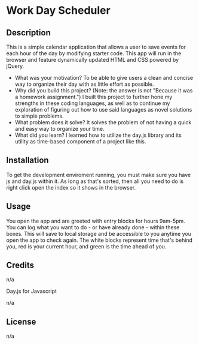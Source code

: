 # Work Day Scheduler

## Description

This is a simple calendar application that allows a user to save events for each hour of the day by modifying starter code. This app will run in the browser and feature dynamically updated HTML and CSS powered by jQuery.

- What was your motivation?
To be able to give users a clean and concise way to organize their day with as little effort as possible. 
- Why did you build this project? (Note: the answer is not \"Because it was a homework assignment.")
I built this project to further hone my strengths in these coding languages, as well as to continue my exploration of figuring out how to use said languages as novel solutions to simple problems.
- What problem does it solve?
It solves the problem of not having a quick and easy way to organize your time. 
- What did you learn?
I learned how to utilize the day.js library and its utility as time-based component of a project like this. 

## Installation

To get the development enviroment running, you must make sure you have js and day.js within it. As long as that's sorted, then  all you need to do is right click open the index so it shows in the browser. 

## Usage

You open the app and are greeted with entry blocks for hours 9am-5pm. You can log what you want to do - or have already done - within these boxes. This will save to local storage and be accessible to you anytime you open the app to check again. The white blocks represent time that's behind you, red is your current hour, and green is the time ahead of you. 

## Credits

n/a

Day.js for Javascript

n/a

## License

n/a

